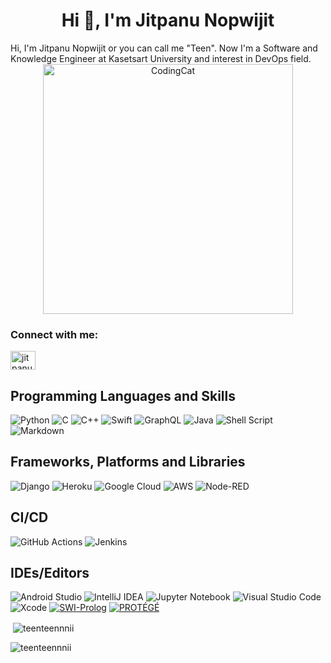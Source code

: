 <h1 align="center">Hi 👋, I'm Jitpanu Nopwijit</h1>
<a align="center">Hi, I'm Jitpanu Nopwijit or you can call me "Teen". Now I'm a Software and Knowledge Engineer at Kasetsart University and interest in DevOps field.</a>
<div align="center">
    <img alt="CodingCat" width="400" src="https://images-cdn.exchange.art/qshqgr0cjqmr5phD1tK-3gnohYWmfcXwx6VWnk27o38?ext=fastly&optimize=medium" style="display:block;margin:auto;">
</div>

<h3 align="left">Connect with me:</h3>
<p align="left">
<a href="https://www.linkedin.com/in/jitpanu-nopwijit-aa8236264/" target="blank"><img align="center" src="https://raw.githubusercontent.com/rahuldkjain/github-profile-readme-generator/master/src/images/icons/Social/linked-in-alt.svg" alt="jitpanu nopwijit" height="30" width="40" /></a>
</p>

## Programming Languages and Skills
![Python](https://img.shields.io/badge/python-3670A0?style=flat&logo=python&logoColor=ffdd54) 
![C](https://img.shields.io/badge/c-%2300599C.svg?style=flat&logo=c&logoColor=white)
 ![C++](https://img.shields.io/badge/c++-%2300599C.svg?style=flat&logo=c%2B%2B&logoColor=white) 
 ![Swift](https://img.shields.io/badge/swift-F54A2A?style=flat&logo=swift&logoColor=white)
 ![GraphQL](https://img.shields.io/badge/-GraphQL-E10098?style=flat&logo=graphql&logoColor=white)
![Java](https://img.shields.io/badge/java-%23ED8B00.svg?style=flat&logo=openjdk&logoColor=white)
![Shell Script](https://img.shields.io/badge/shell_script-%23121011.svg?style=flat&logo=gnu-bash&logoColor=white)
![Markdown](https://img.shields.io/badge/markdown-%23000000.svg?style=flat&logo=markdown&logoColor=white)


## Frameworks, Platforms and Libraries
 ![Django](https://img.shields.io/badge/django-%23092E20.svg?style=flat&logo=django&logoColor=white) 
 ![Heroku](https://img.shields.io/badge/heroku-%23430098.svg?style=flat&logo=heroku&logoColor=white) 
 ![Google Cloud](https://img.shields.io/badge/GoogleCloud-%234285F4.svg?style=flat&logo=google-cloud&logoColor=white)
 ![AWS](https://img.shields.io/badge/AWS-%23FF9900.svg?style=flat&logo=amazon-aws&logoColor=white)
![Node-RED](https://img.shields.io/badge/Node--RED-%238F0000.svg?style=flat&logo=node-red&logoColor=white)


## CI/CD
![GitHub Actions](https://img.shields.io/badge/github%20actions-%232671E5.svg?style=flat&logo=githubactions&logoColor=white)
![Jenkins](https://img.shields.io/badge/jenkins-%232C5263.svg?style=flat&logo=jenkins&logoColor=white)

## IDEs/Editors
![Android Studio](https://img.shields.io/badge/Android%20Studio-3DDC84.svg?style=flat&logo=android-studio&logoColor=white)
![IntelliJ IDEA](https://img.shields.io/badge/IntelliJIDEA-000000.svg?style=flat&logo=intellij-idea&logoColor=white)
![Jupyter Notebook](https://img.shields.io/badge/jupyter-%23FA0F00.svg?style=flat&logo=jupyter&logoColor=white)
![Visual Studio Code](https://img.shields.io/badge/Visual%20Studio%20Code-0078d7.svg?style=flat&logo=visual-studio-code&logoColor=white)
![Xcode](https://img.shields.io/badge/Xcode-007ACC?style=flat&logo=Xcode&logoColor=white)
[![SWI-Prolog](https://img.shields.io/badge/SWI%20Prolog-%23FF2D20.svg?style=flat&logo=swi-prolog&logoColor=white)][SWI-Prolog] 
[![PROTÉGÉ](https://img.shields.io/badge/PROTÉGÉ-%238511FA.svg?style=flat&logo=protege&logoColor=white)][PROTÉGÉ]

[SWI-Prolog]: https://www.swi-prolog.org/
[PROTÉGÉ]: https://protege.stanford.edu/

<!-- <p><img align="left" src="https://github-readme-stats.vercel.app/api/top-langs?username=teenteennnii&show_icons=true&locale=en&layout=compact" alt="teenteennnii" /></p> -->

<p>&nbsp;<img align="center" src="https://github-readme-stats.vercel.app/api?username=teenteennnii&show_icons=true&locale=en" alt="teenteennnii" /></p>

<p><img align="center" src="https://github-readme-streak-stats.herokuapp.com/?user=teenteennnii&" alt="teenteennnii" /></p>